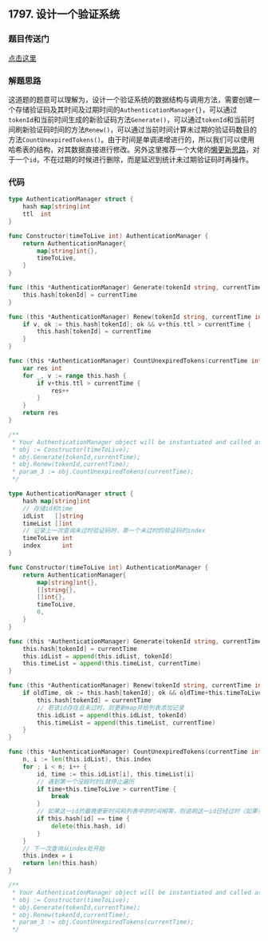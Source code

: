 ## 1797. 设计一个验证系统

### 题目传送门

[点击这里](https://leetcode.cn/problems/design-authentication-manager/)

### 解题思路

这道题的题意可以理解为，设计一个验证系统的数据结构与调用方法，需要创建一个存储验证码及其时间及过期时间的`AuthenticationManager{}`，可以通过`tokenId`和当前时间生成的新验证码方法`Generate()`，可以通过`tokenId`和当前时间刷新验证码时间的方法`Renew()`，可以通过当前时间计算未过期的验证码数目的方法`CountUnexpiredTokens()`。由于时间是单调递增进行的，所以我们可以使用哈希表的结构，对其数据直接进行修改。另外这里推荐一个大佬的[懒更新思路](https://leetcode.cn/problems/design-authentication-manager/solution/by-user2269a-szb0/)，对于一个`id`，不在过期的时候进行删除，而是延迟到统计未过期验证码时再操作。

### 代码

```go
type AuthenticationManager struct {
	hash map[string]int
	ttl  int
}

func Constructor(timeToLive int) AuthenticationManager {
	return AuthenticationManager{
		map[string]int{},
		timeToLive,
	}
}

func (this *AuthenticationManager) Generate(tokenId string, currentTime int) {
	this.hash[tokenId] = currentTime
}

func (this *AuthenticationManager) Renew(tokenId string, currentTime int) {
	if v, ok := this.hash[tokenId]; ok && v+this.ttl > currentTime {
		this.hash[tokenId] = currentTime
	}
}

func (this *AuthenticationManager) CountUnexpiredTokens(currentTime int) int {
	var res int
	for _, v := range this.hash {
		if v+this.ttl > currentTime {
			res++
		}
	}
	return res
}

/**
 * Your AuthenticationManager object will be instantiated and called as such:
 * obj := Constructor(timeToLive);
 * obj.Generate(tokenId,currentTime);
 * obj.Renew(tokenId,currentTime);
 * param_3 := obj.CountUnexpiredTokens(currentTime);
 */

```

```go
type AuthenticationManager struct {
	hash map[string]int
	// 存储id和time
	idList   []string
	timeList []int
	// 记录上一次查询未过时验证码时，第一个未过时的验证码的index
	timeToLive int
	index      int
}

func Constructor(timeToLive int) AuthenticationManager {
	return AuthenticationManager{
		map[string]int{},
		[]string{},
		[]int{},
		timeToLive,
		0,
	}
}

func (this *AuthenticationManager) Generate(tokenId string, currentTime int) {
	this.hash[tokenId] = currentTime
	this.idList = append(this.idList, tokenId)
	this.timeList = append(this.timeList, currentTime)
}

func (this *AuthenticationManager) Renew(tokenId string, currentTime int) {
	if oldTime, ok := this.hash[tokenId]; ok && oldTime+this.timeToLive > currentTime {
		this.hash[tokenId] = currentTime
		// 若该id存在且未过时，则更新map并给列表添加记录
		this.idList = append(this.idList, tokenId)
		this.timeList = append(this.timeList, currentTime)
	}
}

func (this *AuthenticationManager) CountUnexpiredTokens(currentTime int) int {
	n, i := len(this.idList), this.index
	for ; i < n; i++ {
		id, time := this.idList[i], this.timeList[i]
		// 遇到第一个没超时的i就停止遍历
		if time+this.timeToLive > currentTime {
			break
		}
		// 如果这一id的最晚更新时间和列表中的时间相等，则说明这一id已经过时（如果有renew过，则不相等）
		if this.hash[id] == time {
			delete(this.hash, id)
		}
	}
	// 下一次查询从index处开始
	this.index = i
	return len(this.hash)
}

/**
 * Your AuthenticationManager object will be instantiated and called as such:
 * obj := Constructor(timeToLive);
 * obj.Generate(tokenId,currentTime);
 * obj.Renew(tokenId,currentTime);
 * param_3 := obj.CountUnexpiredTokens(currentTime);
 */

```